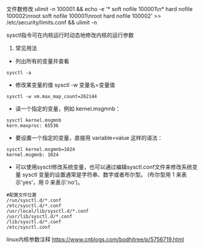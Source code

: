 文件数修改 
ulimit -n 100001 && echo -e '* soft nofile 100001\n* hard nofile 100002\nroot soft nofile 100001\nroot hard nofile 100002' >> /etc/security/limits.conf && ulimit -n

sysctl指令可在内核运行时动态地修改内核的运行参数
1. 常见用法
- 列出所有的变量并查看
```
sysctl -a
```

- 修改某变量的值
sysctl -w 变量名=变量值
```
sysctl -w vm.max_map_count=262144
```

- 读一个指定的变量，例如 kernel.msgmnb：
```
sysctl kernel.msgmnb 
kern.maxproc: 65536
```

- 要设置一个指定的变量，直接用 variable=value 这样的语法：
```
sysctl kernel.msgmnb=1024
kernel.msgmnb: 1024
```
- 可以使用sysctl修改系统变量，也可以通过编辑sysctl.conf文件来修改系统变量
sysctl 变量的设置通常是字符串、数字或者布尔型。 (布尔型用 1 来表示'yes'，用 0 来表示'no')。
```
#配置文件位置
/run/sysctl.d/*.conf
/etc/sysctl.d/*.conf
/usr/local/lib/sysctl.d/*.conf
/usr/lib/sysctl.d/*.conf
/lib/sysctl.d/*.conf
/etc/sysctl.conf
```
linux内核参数注释
https://www.cnblogs.com/bodhitree/p/5756719.html
